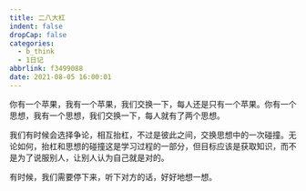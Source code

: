 ```yaml
---
title: 二八大杠
indent: false
dropCap: false
categories:
  - b_think
  - 1日记
abbrlink: f3499088
date: 2021-08-05 16:00:01
---
```


你有一个苹果，我有一个苹果，我们交换一下，每人还是只有一个苹果。你有一个思想，我有一个思想，我们交换一下，每人就有了两个思想。

我们有时候会选择争论，相互抬杠，不过是彼此之间，交换思想中的一次碰撞。无论如何，抬杠和思想的碰撞这是学习过程的一部分，但目标应该是获取知识，而不是为了说服别人，让别人认为自己就是对的。

有时候，我们需要停下来，听下对方的话，好好地想一想。
